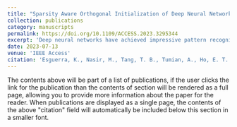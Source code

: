 ```yaml
---
title: "Sparsity Aware Orthogonal Initialization of Deep Neural Networks."
collection: publications
category: manuscripts
permalink: https://doi.org/10.1109/ACCESS.2023.3295344
excerpt: 'Deep neural networks have achieved impressive pattern recognition and generative abilities on complex tasks by developing larger and deeper models, which are increasingly costly to train and implement. There is in tandem interest to develop sparse versions of these powerful models by post-processing with weight pruning or dynamic sparse training. However, these processes require expensive train-prune-finetune cycles and compromise the trainability of very deep network configurations. We introduce sparsity-aware orthogonal initialization (SAO), a method to initialize sparse but maximally connected neural networks with orthogonal weights. SAO constructs a sparse network topology leveraging Ramanujan expander graphs to assure connectivity and assigns orthogonal weights to attain approximate dynamical isometry. Sparsity in SAO networks is tunable prior to model training. We compared SAO to fully-connected neural networks and demonstrated that SAO networks outperform magnitude pruning in very deep and sparse networks up to a thousand layers with fewer computations and training iterations. Convolutional neural networks are SAO networks with special constraints, while kernel pruning may be interpreted as tuning the SAO sparsity level. Within SAO framework, kernels may be pruned prior to model training based on a desired compression factor rather than post-training based on parameter-dependent heuristics. SAO is well-suited for applications with tight energy and computation budgets such as edge computing tasks, because it achieves sparse, trainable neural network models with fewer learnable parameters without requiring special layers, additional training, scaling, or regularization. The advantages of SAO networks are attributed to both its sparse but maximally connected topology and orthogonal weight initialization.'
date: 2023-07-13
venue: 'IEEE Access'
citation: 'Esguerra, K., Nasir, M., Tang, T. B., Tumian, A., Ho, E. T. W. (2023). &quot;Sparsity Aware Orthogonal Initialization of Deep Neural Networks.&quot; IEEE Access, vol. 11, pp. 74165-74181.'
---
```


The contents above will be part of a list of publications, if the user clicks the link for the publication than the contents of section will be rendered as a full page, allowing you to provide more information about the paper for the reader. When publications are displayed as a single page, the contents of the above "citation" field will automatically be included below this section in a smaller font.
